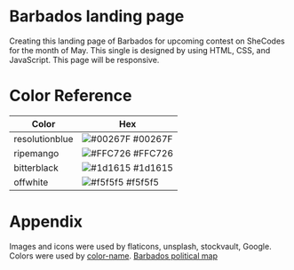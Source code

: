 # Barbados landing page

Creating this landing page of Barbados for upcoming contest on SheCodes for the month of May. This single is designed by using HTML, CSS, and JavaScript. This page will be responsive.

# Color Reference

| Color          | Hex                                                              |
| -------------- | ---------------------------------------------------------------- |
| resolutionblue | ![#00267F](https://via.placeholder.com/10/00267F?text=+) #00267F |
| ripemango      | ![#FFC726](https://via.placeholder.com/10/FFC726?text=+) #FFC726 |
| bitterblack    | ![#1d1615](https://via.placeholder.com/10/1d1615?text=+) #1d1615 |
| offwhite       | ![#f5f5f5](https://via.placeholder.com/10/f5f5f5?text=+) #f5f5f5 |

# Appendix

Images and icons were used by flaticons, unsplash, stockvault, Google. Colors were used by [color-name](https://www.color-name.com/). [Barbados political map](https://blankmapsrepo.com/barbados-political-map/)
